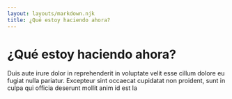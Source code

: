 ```yaml
---
layout: layouts/markdown.njk
title: ¿Qué estoy haciendo ahora?
---
```


# ¿Qué estoy haciendo ahora?

Duis aute irure dolor in reprehenderit in voluptate velit esse cillum dolore eu fugiat nulla pariatur. Excepteur sint occaecat cupidatat non proident, sunt in culpa qui officia deserunt mollit anim id est la